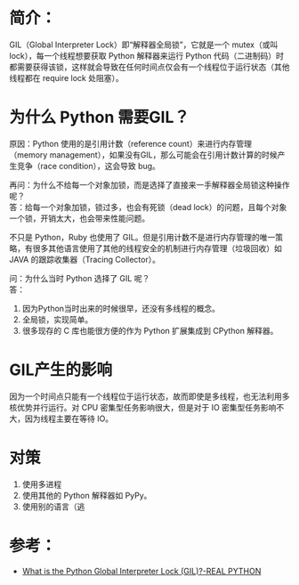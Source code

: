 # 简介：
GIL（Global Interpreter Lock）即“解释器全局锁”，它就是一个 mutex（或叫 lock），每一个线程想要获取 Python 解释器来运行 Python 代码（二进制码）时都需要获得该锁，这样就会导致在任何时间点仅会有一个线程位于运行状态（其他线程都在 require lock 处阻塞）。

# 为什么 Python 需要GIL？
原因：Python 使用的是引用计数（reference count）来进行内存管理（memory management），如果没有GIL，那么可能会在引用计数计算的时候产生竞争（race condition），这会导致 bug。

再问：为什么不给每一个对象加锁，而是选择了直接来一手解释器全局锁这种操作呢？<br>
答：给每一个对象加锁，锁过多，也会有死锁（dead lock）的问题，且每个对象一个锁，开销太大，也会带来性能问题。

不只是 Python，Ruby 也使用了 GIL。但是引用计数不是进行内存管理的唯一策略，有很多其他语言使用了其他的线程安全的机制进行内存管理（垃圾回收）如 JAVA 的跟踪收集器（Tracing Collector）。

问：为什么当时 Python 选择了 GIL 呢？<br>
答：
1. 因为Python当时出来的时候很早，还没有多线程的概念。
2. 全局锁，实现简单。
3. 很多现存的 C 库也能很方便的作为 Python 扩展集成到 CPython 解释器。

# GIL产生的影响
因为一个时间点只能有一个线程位于运行状态，故而即使是多线程，也无法利用多核优势并行运行。对 CPU 密集型任务影响很大，但是对于 IO 密集型任务影响不大，因为线程主要在等待 IO。

# 对策
1. 使用多进程
2. 使用其他的 Python 解释器如 PyPy。
3. 使用别的语言（逃

# 参考：
- [What is the Python Global Interpreter Lock (GIL)?-REAL PYTHON](https://realpython.com/python-gil/)
